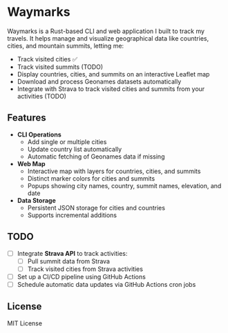 # Waymarks

Waymarks is a Rust-based CLI and web application I built to track my travels. It helps manage and visualize geographical data like countries, cities, and mountain summits, letting me:

- Track visited cities ✅
- Track visited summits (TODO)
- Display countries, cities, and summits on an interactive Leaflet map
- Download and process Geonames datasets automatically
- Integrate with Strava to track visited cities and summits from your activities (TODO)

## Features

- **CLI Operations**
    - Add single or multiple cities
    - Update country list automatically
    - Automatic fetching of Geonames data if missing
- **Web Map**
    - Interactive map with layers for countries, cities, and summits
    - Distinct marker colors for cities and summits
    - Popups showing city names, country, summit names, elevation, and date
- **Data Storage**
    - Persistent JSON storage for cities and countries
    - Supports incremental additions

## TODO
- [ ] Integrate **Strava API** to track activities:
    - [ ] Pull summit data from Strava
    - [ ] Track visited cities from Strava activities
- [ ] Set up a CI/CD pipeline using GitHub Actions
- [ ] Schedule automatic data updates via GitHub Actions cron jobs

## License
MIT License

